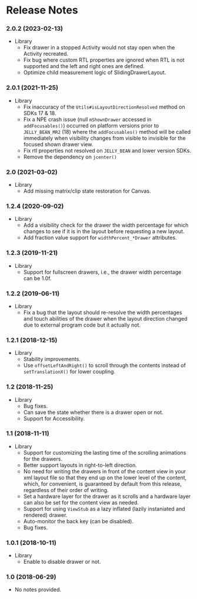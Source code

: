 # Release Notes

### 2.0.2 (2023-02-13)
* Library
    * Fix drawer in a stopped Activity would not stay open when the Activity recreated.
    * Fix bug where custom RTL properties are ignored when RTL is not supported and the left
      and right ones are defined.
    * Optimize child measurement logic of SlidingDrawerLayout.

### 2.0.1 (2021-11-25)
* Library
    * Fix inaccuracy of the `Utils#isLayoutDirectionResolved` method on SDKs 17 & 18.
    * Fix a NPE crash issue (null `mShownDrawer` accessed in `addFocusables()`) occurred on
      platform versions prior to `JELLY_BEAN_MR2` (18) where the `addFocusables()` method
      will be called immediately when visibility changes from visible to invisible
      for the focused shown drawer view.
    * Fix rtl properties not resolved on `JELLY_BEAN` and lower version SDKs.
    * Remove the dependency on `jcenter()`

### 2.0 (2021-03-02)
* Library
    * Add missing matrix/clip state restoration for Canvas.

### 1.2.4 (2020-09-02)
* Library
    * Add a visibility check for the drawer the width percentage for which changes to see if it is
      in the layout before requesting a new layout.
    * Add fraction value support for `widthPercent_*Drawer` attributes.

### 1.2.3 (2019-11-21)
* Library
    * Support for fullscreen drawers, i.e., the drawer width percentage can be 1.0f.

### 1.2.2 (2019-06-11)
* Library
    * Fix a bug that the layout should re-resolve the width percentages and touch abilities of
      the drawer when the layout direction changed due to external program code but it actually not.

### 1.2.1 (2018-12-15)
* Library
    * Stability improvements.
    * Use `offsetLeftAndRight()` to scroll through the contents instead of `setTranslationX()`
      for lower coupling.

### 1.2 (2018-11-25)
* Library
    * Bug fixes.
    * Can save the state whether there is a drawer open or not.
    * Support for Accessibility.

### 1.1 (2018-11-11)
* Library
    * Support for customizing the lasting time of the scrolling animations for the drawers.
    * Better support layouts in right-to-left direction.
    * No need for writing the drawers in front of the content view in your xml layout file so that
      they end up on the lower level of the content, which, for convenient, is guaranteed by default
      from this release, regardless of their order of writing.
    * Set a hardware layer for the drawer as it scrolls and a hardware layer can also be set for
      the content view as needed.
    * Support for using `ViewStub` as a lazy inflated (lazily instaniated and rendered) drawer.
    * Auto-monitor the back key (can be disabled).
    * Bug fixes.

### 1.0.1 (2018-10-11)
* Library
    * Enable to disable drawer or not.

### 1.0 (2018-06-29)
* No notes provided.